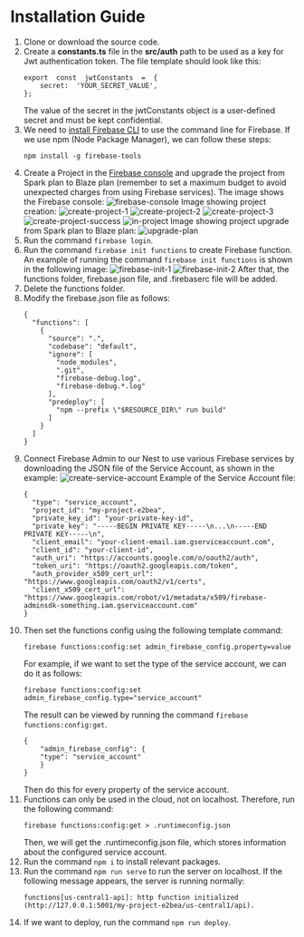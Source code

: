 # Installation Guide
1.  Clone or download the source code.
2. Create a **constants.ts** file in the **src/auth** path to be used as a key for Jwt authentication token. The file template should look like this:
	```
	export  const  jwtConstants  =  {
		secret:  'YOUR_SECRET_VALUE',
	};
	```
	The value of the secret in the jwtConstants object is a user-defined secret and must be kept confidential.
3. We need to [install Firebase CLI](https://firebase.google.com/docs/cli#mac-linux-npm) to use the command line for Firebase. If we use npm (Node Package Manager), we can follow these steps:
	```
	npm install -g firebase-tools
	```
4. Create a Project in the [Firebase console](https://console.firebase.google.com/) and upgrade the project from Spark plan to Blaze plan (remember to set a maximum budget to avoid unexpected charges from using Firebase services).
  The image shows the Firebase console:
  ![firebase-console](/assets/firebase-console.jpeg)
  Image showing project creation:
  ![create-project-1](/assets/create-project-1.jpeg)
  ![create-project-2](/assets/create-project-2.jpeg)
  ![create-project-3](/assets/create-project-3.jpeg)
  ![create-project-success](/assets/create-project-success.jpeg)
  ![in-project](/assets/in-project.jpeg)
  Image showing project upgrade from Spark plan to Blaze plan:
  ![upgrade-plan](/assets/upgrade-plan.jpeg)
5. Run the command `firebase login`.
6. Run the command `firebase init functions` to create Firebase function.
  An example of running the command `firebase init functions` is shown in the following image:
  ![firebase-init-1](/assets/firebase-init-1.png)
  ![firebase-init-2](/assets/firebase-init-2.png)
	After that, the functions folder, firebase.json file, and .firebaserc file will be added.
7. Delete the functions folder.
8. Modify the firebase.json file as follows:
	```
	{
	  "functions": [
	    {
	      "source": ".",
	      "codebase": "default",
	      "ignore": [
	        "node_modules",
	        ".git",
	        "firebase-debug.log",
	        "firebase-debug.*.log"
	      ],
	      "predeploy": [
	        "npm --prefix \"$RESOURCE_DIR\" run build"
	      ]
	    }
	  ]
	}
	```
9. Connect Firebase Admin to our Nest to use various Firebase services by downloading the JSON file of the Service Account, as shown in the example:
  ![create-service-account](/assets/create-service-account.jpeg)
	Example of the Service Account file:
	```
	{
	  "type": "service_account",
	  "project_id": "my-project-e2bea",
	  "private_key_id": "your-private-key-id",
	  "private_key": "-----BEGIN PRIVATE KEY-----\n...\n-----END PRIVATE KEY-----\n",
	  "client_email": "your-client-email.iam.gserviceaccount.com",
	  "client_id": "your-client-id",
	  "auth_uri": "https://accounts.google.com/o/oauth2/auth",
	  "token_uri": "https://oauth2.googleapis.com/token",
	  "auth_provider_x509_cert_url": "https://www.googleapis.com/oauth2/v1/certs",
	  "client_x509_cert_url": "https://www.googleapis.com/robot/v1/metadata/x509/firebase-adminsdk-something.iam.gserviceaccount.com"
	}
	```
10. Then set the functions config using the following template command:
	```
	firebase functions:config:set admin_firebase_config.property=value
	```
	For example, if we want to set the type of the service account, we can do it as follows:
	```
	firebase functions:config:set admin_firebase_config.type="service_account"
	```
	The result can be viewed by running the command `firebase functions:config:get`.
	```
	{                                            
		"admin_firebase_config": {                                  	
		"type": "service_account"                               		
		}
	}
	```
	Then do this for every property of the service account.
11. Functions can only be used in the cloud, not on localhost. Therefore, run the following command:
	```
	firebase functions:config:get > .runtimeconfig.json
	```
	Then, we will get the .runtimeconfig.json file, which stores information about the configured service account.
12. Run the command `npm i` to install relevant packages.
13. Run the command `npm run serve` to run the server on localhost.
	If the following message appears, the server is running normally:
	```
	functions[us-central1-api]: http function initialized (http://127.0.0.1:5001/my-project-e2bea/us-central1/api).
	```
14. If we want to deploy, run the command `npm run deploy`.
